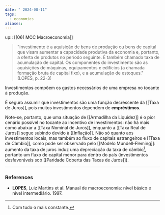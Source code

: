 ```yaml
---
date: " 2024-08-11"
tags:
  - economics
aliases:
---
```


up:: [[061 MOC Macroeconomia]]

> "Investimento é a aquisição de bens de produção ou bens de capital que visam aumentar a capacidade produtiva da economia e, portanto, a oferta de produtos no período seguinte. É também chamado taxa de acumulação de capital. Os componentes do investimento são as aquisições de máquinas, equipamentos e edifícios (a chamada formação bruta de capital fixo), e a acumulação de estoques." (LOPES, p. 22-3)

Investimentos compõem os gastos necessários de uma empresa no tocante à produção. 

É seguro assumir que investimentos são uma função decrescente da [[Taxa de Juros]], pois muitos investimentos dependem de **empréstimos**. 

Note-se, portanto, que uma situação de [[Armadilha da Liquidez]] é o pior cenário possível no tocante ao incentivo de investimentos: não há mais como abaixar a [[Taxa Nominal de Juros]], enquanto a [[Taxa Real de Juros]] segue subindo devido à [[Inflação]]. Não só quanto aos investimentos locais, mas também ao fluxo de capitais estrangeiros e [[Taxa de Câmbio]], como pode ser observado pelo [[Modelo Mundell-Fleming]]: aumento da taxa de juros induz uma depreciação da taxa de câmbio[^1], portanto um fluxo de capital menor para dentro do país (investimentos desfavoráveis sob [[Paridade Coberta das Taxas de Juros]]). 

---
### References
- **LOPES**, Luiz Martins et al. Manual de macroeconomia: nível básico e nível intermediário. 1997.

[^1]: Com tudo o mais constante.